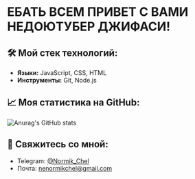 # ЕБАТЬ ВСЕМ ПРИВЕТ С ВАМИ НЕДОЮТУБЕР ДЖИФАСИ!

## 🛠 Мой стек технологий:
*   **Языки:** JavaScript, CSS, HTML
*   **Инструменты:** Git, Node.js

## 📈 Моя статистика на GitHub:
![Anurag's GitHub stats](https://github-readme-stats.vercel.app/api?username=NormikChel)

## 🔗 Свяжитесь со мной:
*   Telegram: [@Normik_Chel](https://t.me/Normik_Chel)
*   Почта: nenormikchel@gmail.com
